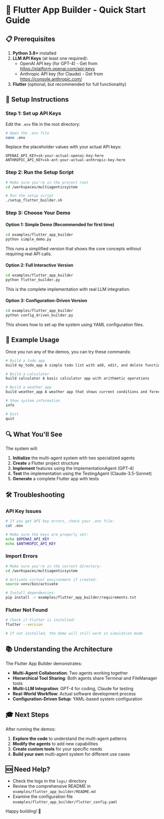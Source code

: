 # 🚀 Flutter App Builder - Quick Start Guide

## 📋 Prerequisites

1. **Python 3.8+** installed
2. **LLM API Keys** (at least one required):
   - OpenAI API key (for GPT-4) - Get from https://platform.openai.com/api-keys
   - Anthropic API key (for Claude) - Get from https://console.anthropic.com/
3. **Flutter** (optional, but recommended for full functionality)

## 🔧 Setup Instructions

### Step 1: Set up API Keys

Edit the `.env` file in the root directory:

```bash
# Open the .env file
nano .env
```

Replace the placeholder values with your actual API keys:
```env
OPENAI_API_KEY=sk-your-actual-openai-key-here
ANTHROPIC_API_KEY=sk-ant-your-actual-anthropic-key-here
```

### Step 2: Run the Setup Script

```bash
# Make sure you're in the project root
cd /workspaces/multiagenticsystem

# Run the setup script
./setup_flutter_builder.sh
```

### Step 3: Choose Your Demo

#### Option 1: Simple Demo (Recommended for first time)
```bash
cd examples/flutter_app_builder
python simple_demo.py
```

This runs a simplified version that shows the core concepts without requiring real API calls.

#### Option 2: Full Interactive Version
```bash
cd examples/flutter_app_builder  
python flutter_builder.py
```

This is the complete implementation with real LLM integration.

#### Option 3: Configuration-Driven Version
```bash
cd examples/flutter_app_builder
python config_driven_builder.py
```

This shows how to set up the system using YAML configuration files.

## 🎯 Example Usage

Once you run any of the demos, you can try these commands:

```bash
# Build a todo app
build my_todo_app A simple todo list with add, edit, and delete functionality

# Build a calculator
build calculator A basic calculator app with arithmetic operations

# Build a weather app
build weather_app A weather app that shows current conditions and forecasts

# Show system information
info

# Exit
quit
```

## 🔍 What You'll See

The system will:

1. **Initialize** the multi-agent system with two specialized agents
2. **Create** a Flutter project structure
3. **Implement** features using the ImplementationAgent (GPT-4)
4. **Test** the implementation using the TestingAgent (Claude-3.5-Sonnet)
5. **Generate** a complete Flutter app with tests

## 🛠️ Troubleshooting

### API Key Issues
```bash
# If you get API key errors, check your .env file:
cat .env

# Make sure the keys are properly set:
echo $OPENAI_API_KEY
echo $ANTHROPIC_API_KEY
```

### Import Errors
```bash
# Make sure you're in the correct directory:
cd /workspaces/multiagenticsystem

# Activate virtual environment if created:
source venv/bin/activate

# Install dependencies:
pip install -r examples/flutter_app_builder/requirements.txt
```

### Flutter Not Found
```bash
# Check if Flutter is installed:
flutter --version

# If not installed, the demo will still work in simulation mode
```

## 📚 Understanding the Architecture

The Flutter App Builder demonstrates:

- **Multi-Agent Collaboration**: Two agents working together
- **Hierarchical Tool Sharing**: Both agents share Terminal and FileManager tools
- **Multi-LLM Integration**: GPT-4 for coding, Claude for testing
- **Real-World Workflow**: Actual software development process
- **Configuration-Driven Setup**: YAML-based system configuration

## 🎓 Next Steps

After running the demos:

1. **Explore the code** to understand the multi-agent patterns
2. **Modify the agents** to add new capabilities
3. **Create custom tools** for your specific needs
4. **Build your own** multi-agent system for different use cases

## 🆘 Need Help?

- Check the logs in the `logs/` directory
- Review the comprehensive README in `examples/flutter_app_builder/README.md`
- Examine the configuration file `examples/flutter_app_builder/flutter_config.yaml`

Happy building! 🚀

